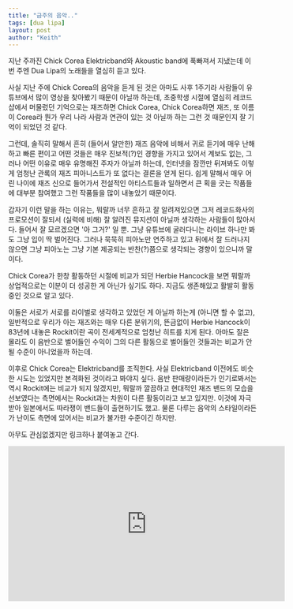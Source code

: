 ```yaml
---
title: "금주의 음악.."
tags: [dua lipa]
layout: post
author: "Keith"
---
```


지난 주까진 Chick Corea Elektricband와 Akoustic band에 푹빠져서 지냈는데 이번 주엔 Dua Lipa의 노래들을 열심히 듣고 있다.

사실 지난 주에 Chick Corea의 음악을 듣게 된 것은 아마도 사후 1주기라 사람들이 유튜브에서 많이 영상을 찾아봤기 때문이 아닐까 하는데, 초중학생 시절에 열심히 레코드샵에서 머물렀던 기억으로는 재즈하면 Chick Corea, Chick Corea하면 재즈, 또 이름이 Corea라 뭔가 우리 나라 사람과 연관이 있는 것 아닐까 하는 그런 것 때문인지 잘 기억이 되었던 것 같다.

그런데, 솔직히 말해서 흔히 (들어서 알만한) 재즈 음악에 비해서 귀로 듣기에 매우 난해하고 빠른 편이고 어떤 것들은 매우 진보적(?)인 경향을 가지고 있어서 계보도 없는, 그러나 어떤 이유로 매우 유명해진 주자가 아닐까 하는데, 인터넷을 잠깐만 뒤져봐도 이렇게 엄청난 관록의 재즈 피아니스트가 또 없다는 결론을 얻게 된다. 쉽게 말해서 매우 어린 나이에 재즈 신으로 들어가서 전설적인 아티스트들과 일하면서 큰 획을 긋는 작품들에 대부분 참여했고 그런 작품들을 많이 내놓았기 때문이다. 

갑자기 이런 말을 하는 이유는, 뭐랄까 너무 흔하고 잘 알려져있으면 그저 레코드화사의 프로모션이 잘되서 (실력에 비해) 잘 알려진 뮤지션이 아닐까 생각하는 사람들이 많아서다. 들어서 잘 모르겠으면 '아 그거?' 일 뿐. 그냥 유튜브에 굴러다니는 라이브 하나만 봐도 그냥 입이 딱 벌어진다. 그러나 묵묵히 피아노만 연주하고 있고 뒤에서 잘 드러나지 않으면 그냥 피아노는 그냥 기본 제공되는 반찬(?)쯤으로 생각되는 경향이 있으니까 말이다.

Chick Corea가 한창 활동하던 시절에 비교가 되던 Herbie Hancock을 보면 뭐랄까 상업적으로는 이분이 더 성공한 게 아닌가 싶기도 하다. 지금도 생존해있고 활발히 활동 중인 것으로 알고 있다. 

이둘은 서로가 서로를 라이벌로 생각하고 있었던 게 아닐까 하는게 (아니면 할 수 없고), 일반적으로 우리가 아는 재즈와는 매우 다른 분위기의, 뜬금없이 Herbie Hancock이 83년에 내놓은 Rockit이란 곡이 전세계적으로 엄청난 히트를 치게 된다. 아마도 잘은 몰라도 이 음반으로 벌어들인 수익이 그의 다른 활동으로 벌어들인 것들과는 비교가 안될 수준이 아니었을까 하는데. 

이후로 Chick Corea는 Elektricband를 조직한다. 사실 Elektricband 이전에도 비슷한 시도는 있었지만 본격화된 것이라고 봐야지 싶다. 음반 판매량이라든가 인기로봐서는 역시 Rockit에는 비교가 되지 않겠지만, 뭐랄까 깔끔하고 현대적인 재즈 밴드의 모습을 선보였다는 측면에서는 Rockit과는 차원이 다른 활동이라고 보고 있지만. 이것에 자극받아 일본에서도 따라쟁이 밴드들이 출현하기도 했고. 물론 다루는 음악의 스타일이라든가 난이도 측면에 있어서는 비교가 불가한 수준이긴 하지만.

아무도 관심없겠지만 링크하나 붙여놓고 간다.

<iframe width="560" height="315" src="https://www.youtube.com/embed/NJuoj5ODuHg" title="YouTube video player" frameborder="0" allow="accelerometer; autoplay; clipboard-write; encrypted-media; gyroscope; picture-in-picture" allowfullscreen></iframe>
